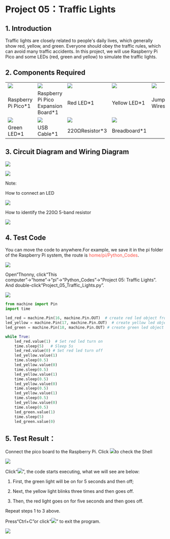 # Project 05：Traffic Lights

## 1. Introduction

Traffic lights are closely related to people's daily lives, which generally show red, yellow, and green. Everyone should obey the traffic rules, which can avoid many traffic accidents. In this project, we will use Raspberry Pi Pico and some LEDs (red, green and yellow) to simulate the traffic lights.

## 2. Components Required

<table>
<tbody>
<tr class="odd">
<td><img src="https://raw.githubusercontent.com/keyestudio/KS3025-KS3025F-Keyestudio-Raspberry-Pi-Pico-Learning-Kit-Complete-Edition-Raspberry-Pi/master/media/b18fe281156b29c44796f72222718d58.jpeg"  /></td>
<td><img src="https://raw.githubusercontent.com/keyestudio/KS3025-KS3025F-Keyestudio-Raspberry-Pi-Pico-Learning-Kit-Complete-Edition-Raspberry-Pi/master/media/bbed91c0b45fcafc7e7163bfeabf68f9.png" /></td>
<td><img src="https://raw.githubusercontent.com/keyestudio/KS3025-KS3025F-Keyestudio-Raspberry-Pi-Pico-Learning-Kit-Complete-Edition-Raspberry-Pi/master/media/afa6edd3ff90b027a6f43995a6fb15a2.png"/></td>
<td><img src="https://raw.githubusercontent.com/keyestudio/KS3025-KS3025F-Keyestudio-Raspberry-Pi-Pico-Learning-Kit-Complete-Edition-Raspberry-Pi/master/media/0c1b0f91b4e56bcbc235d06b48809ac9.png"  /></td>
<td><img src="https://raw.githubusercontent.com/keyestudio/KS3025-KS3025F-Keyestudio-Raspberry-Pi-Pico-Learning-Kit-Complete-Edition-Raspberry-Pi/master/media/c801a7baee258ff7f5f28ac6e9a7097b.png" /></td>
</tr>
<tr class="even">
<td>Raspberry Pi Pico*1</td>
<td>Raspberry Pi Pico Expansion Board*1</td>
<td>Red LED*1</td>
<td>Yellow LED*1</td>
<td>Jumper Wires</td>
</tr>
<tr class="odd">
<td><img src="https://raw.githubusercontent.com/keyestudio/KS3025-KS3025F-Keyestudio-Raspberry-Pi-Pico-Learning-Kit-Complete-Edition-Raspberry-Pi/master/media/6c688493b558ed5f3e90e7dab38cbd93.png" /></td>
<td><img src="https://raw.githubusercontent.com/keyestudio/KS3025-KS3025F-Keyestudio-Raspberry-Pi-Pico-Learning-Kit-Complete-Edition-Raspberry-Pi/master/media/7dcbd02995be3c142b2f97df7f7c03ce.png" /></td>
<td><img src="https://raw.githubusercontent.com/keyestudio/KS3025-KS3025F-Keyestudio-Raspberry-Pi-Pico-Learning-Kit-Complete-Edition-Raspberry-Pi/master/media/098a2730d0b0a2a4b2079e0fc87fd38b.png"  /></td>
<td><img src="https://raw.githubusercontent.com/keyestudio/KS3025-KS3025F-Keyestudio-Raspberry-Pi-Pico-Learning-Kit-Complete-Edition-Raspberry-Pi/master/media/b57b4057770f0bcc43f037c0ab8e1c41.png" /></td>
<td></td>
</tr>
<tr class="even">
<td>Green LED*1</td>
<td>USB Cable*1</td>
<td>220ΩResistor*3</td>
<td>Breadboard*1</td>
<td></td>
</tr>
</tbody>
</table>

## 3. Circuit Diagram and Wiring Diagram

![](../media/4cf2ad735b0df82d62a5fcdb19ebf3c0.png)

![](../media/98f9db025163638c33095cbd16abe7e7.png)

Note:

How to connect an LED

![](../media/42ff6f405dfa128593827de5aa03e94b.png)

How to identify the 220Ω 5-band resistor

![](../media/55c0199544e9819328f6d5778f10d7d0.png)

## 4. Test Code
You can move the code to anywhere.For example, we save it in the pi folder of the Raspberry Pi system, the route is <span style="color: rgb(255, 76, 65);">home/pi/Python_Codes</span>.

![](../media/ae27830403a2f741aa9b725e5324c215.png)

Open“Thonny, click“This computer”→“home”→“pi”→“Python_Codes”→"Project 05: Traffic Lights”. And double-click“Project\_05\_Traffic\_Lights.py”.

![](../media/bb44b31699957a99ec3e33f7a887e1be.png)

```Python
from machine import Pin
import time

led_red = machine.Pin(16, machine.Pin.OUT)  # create red led object from Pin 16, Set Pin 16 to output
led_yellow = machine.Pin(17, machine.Pin.OUT)  # create yellow led object from Pin 17, Set Pin 17 to output
led_green = machine.Pin(18, machine.Pin.OUT) # create green led object from Pin 18, Set Pin 18 to output

while True:
    led_red.value(1)  # Set red led turn on
    time.sleep(5)   # Sleep 5s
    led_red.value(0) # Set red led turn off 
    led_yellow.value(1)
    time.sleep(0.5)
    led_yellow.value(0)
    time.sleep(0.5)
    led_yellow.value(1)
    time.sleep(0.5)
    led_yellow.value(0)
    time.sleep(0.5)
    led_yellow.value(1)
    time.sleep(0.5)
    led_yellow.value(0)
    time.sleep(0.5)
    led_green.value(1)
    time.sleep(5) 
    led_green.value(0)
```

## 5. Test Result：

Connect the pico board to the Raspberry Pi. Click ![](../media/32e03e9d4211e9ef97c1d2b18f05c902.png)to check the Shell

![](../media/3691a51f61750b1dc918de0f771a5482.png)

Click“![](../media/bb4d9305714a178069d277b20e0934b7.png)”, the code starts executing, what we will see are below:

1. First, the green light will be on for 5 seconds and then off; 

2. Next, the yellow light blinks three times and then goes off. 

3. Then, the red light goes on for five seconds and then goes off. 
    
Repeat steps 1 to 3 above.

Press“Ctrl+C”or click“![](../media/ec00367ea605788eab454cd176b94c7b.png)” to exit the program.

![](../media/5da95e477cc75ec61a63e001cd7e6a58.png)















